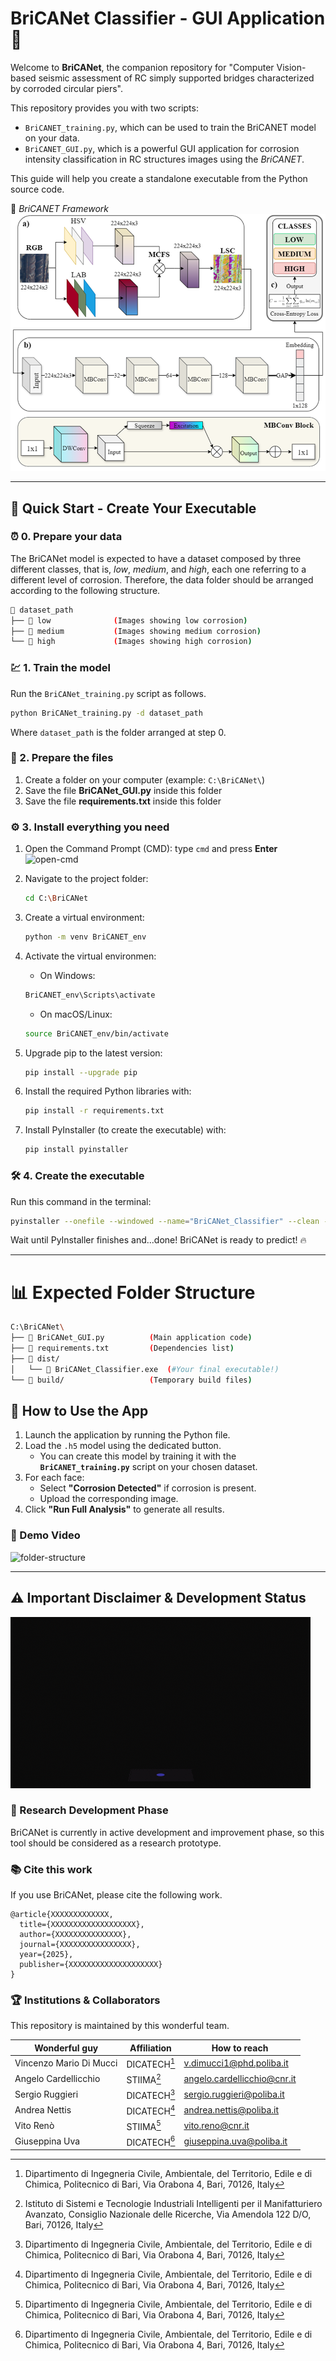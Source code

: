 # BriCANet Classifier - GUI Application 🧠

Welcome to **BriCANet**, the companion repository for "Computer Vision-based seismic assessment of RC simply supported bridges characterized by corroded circular piers".

This repository provides you with two scripts:

* `BriCANET_training.py`, which can be used to train the BriCANET model on your data.
* `BriCANET_GUI.py`, which is a powerful GUI application for corrosion intensity classification in RC structures images using the *BriCANET*.

This guide will help you create a standalone executable from the Python source code.

📸 *BriCANET Framework*  
![folder-structure](images/BriCANET_framework.png)  

---

## 🚀 Quick Start - Create Your Executable

### :alarm_clock: 0. Prepare your data

The BriCANet model is expected to have a dataset composed by three different classes, that is, *low*, *medium*, and *high*, each one referring to a different level of corrosion. Therefore, the data folder should be arranged according to the following structure.

```bash
📁 dataset_path
├── 📁 low              (Images showing low corrosion)
├── 📁 medium           (Images showing medium corrosion)
└── 📁 high             (Images showing high corrosion)
```

### :chart: 1. Train the model

Run the `BriCANet_training.py` script as follows.

```sh
python BriCANet_training.py -d dataset_path
```

Where `dataset_path` is the folder arranged at step 0.

### 📂 2. Prepare the files

1. Create a folder on your computer (example: `C:\BriCANet\`)  
2. Save the file **BriCANet_GUI.py** inside this folder  
3. Save the file **requirements.txt** inside this folder  


### ⚙️ 3. Install everything you need

1. Open the Command Prompt (CMD): type `cmd` and press **Enter**  
   ![open-cmd](images/open-cmd.gif)  

2. Navigate to the project folder:
   ```bash
   cd C:\BriCANet
   ```

3. Create a virtual environment:
   ```bash
   python -m venv BriCANET_env
   ```

4. Activate the virtual environmen:
   - On Windows:
   ```bash
   BriCANET_env\Scripts\activate
   ```
   - On macOS/Linux:
   ```bash
   source BriCANET_env/bin/activate
   ```

5. Upgrade pip to the latest version:
   ```bash
   pip install --upgrade pip
   ```

6. Install the required Python libraries with: 
   ```bash
   pip install -r requirements.txt
   ```

7. Install PyInstaller (to create the executable) with:
   ```bash
   pip install pyinstaller
   ```


### 🛠️ 4. Create the executable 

Run this command in the terminal:

   ```bash
   pyinstaller --onefile --windowed --name="BriCANet_Classifier" --clean --noconsole --hidden-import=tensorflow --hidden-import=pil BriCANet_GUI.py
   ```

Wait until PyInstaller finishes and...done! BriCANet is ready to predict!  :fire:

---

# 📊 Expected Folder Structure

```bash
C:\BriCANet\
├── 📄 BriCANet_GUI.py          (Main application code)
├── 📄 requirements.txt         (Dependencies list)
├── 📁 dist/
│   └── 🎯 BriCANet_Classifier.exe  (#Your final executable!)
└── 📁 build/                   (Temporary build files)
```

## 🚀 How to Use the App

1. Launch the application by running the Python file.  
2. Load the `.h5` model using the dedicated button.  
   - You can create this model by training it with the **`BriCANET_training.py`** script on your chosen dataset.  
3. For each face:  
   - Select **"Corrosion Detected"** if corrosion is present.  
   - Upload the corresponding image.  
4. Click **"Run Full Analysis"** to generate all results.

### 🎥 Demo Video

![folder-structure](images/Tutorial.gif)

---


## ⚠️ Important Disclaimer & Development Status

![folder-structure](images/Disclaimer.gif)

### 🔬 Research Development Phase

BriCANet is currently in active development and improvement phase, so this tool should be considered as a research prototype.

### 📚 Cite this work

If you use BriCANet, please cite the following work.

```
@article{XXXXXXXXXXXXX,
  title={XXXXXXXXXXXXXXXXXXX},
  author={XXXXXXXXXXXXXXX},
  journal={XXXXXXXXXXXXXXXX},
  year={2025},
  publisher={XXXXXXXXXXXXXXXXXXXX}
}
```

### 🏆 Institutions & Collaborators

This repository is maintained by this wonderful team.

| Wonderful guy | Affiliation | How to reach |
| ------------- | ----------- | ------------ |
| Vincenzo Mario Di Mucci | DICATECH[^1] | [v.dimucci1@phd.poliba.it](mailto:v.dimucci1@phd.poliba.it) |
| Angelo Cardellicchio | STIIMA[^2] | [angelo.cardellicchio@cnr.it](mailto:angelo.cardellicchio@cnr.it) |
| Sergio Ruggieri | DICATECH[^1] | [sergio.ruggieri@poliba.it](mailto:sergio.ruggieri@poliba.it) |
| Andrea Nettis | DICATECH[^1] | [andrea.nettis@poliba.it](mailto:andrea.nettis@poliba.it) |
| Vito Renò | STIIMA[^1] | [vito.reno@cnr.it](mailto:vito.reno@cnr.it) |
| Giuseppina Uva | DICATECH[^1] | [giuseppina.uva@poliba.it](mailto:giuseppina.uva@poliba.it) |

[^1]: Dipartimento di Ingegneria Civile, Ambientale, del Territorio, Edile e di Chimica, Politecnico di Bari, Via Orabona 4, Bari, 70126, Italy

[^2]: Istituto di Sistemi e Tecnologie Industriali Intelligenti per il Manifatturiero Avanzato, Consiglio Nazionale delle Ricerche, Via Amendola 122 D/O, Bari, 70126, Italy
